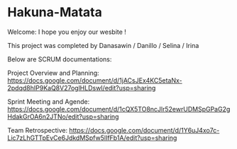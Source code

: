 # Hakuna-Matata

Welcome: I hope you enjoy our wesbite !

This project was completed by Danasawin / Danillo / Selina / Irina

Below are SCRUM documentations:

Project Overview and Planning: https://docs.google.com/document/d/1jACsJEx4KC5etaNx-2pdqd8hIP9KaQ8V27oglHLDswI/edit?usp=sharing

Sprint Meeting and Agende: https://docs.google.com/document/d/1cQX5TO8ncJlr52ewrUDMSpGPaG2gHdakGrOA6n2JTNo/edit?usp=sharing

Team Retrospective: https://docs.google.com/document/d/1Y6uJ4xo7c-Lic7zLhGTTpEvCe6JdkdMSpfw5lIfFb1A/edit?usp=sharing

